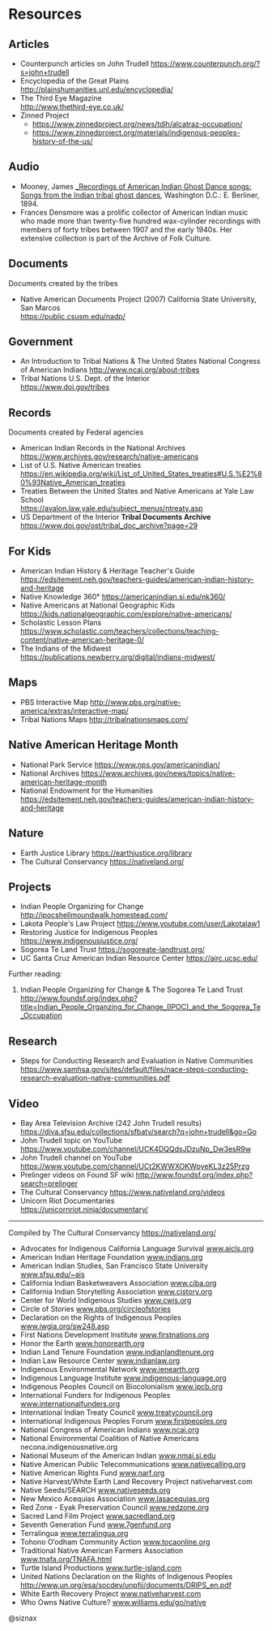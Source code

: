 Resources
=========

Articles
--------

* Counterpunch articles on John Trudell
  https://www.counterpunch.org/?s=john+trudell
* Encyclopedia of the Great Plains
  http://plainshumanities.unl.edu/encyclopedia/
* The Third Eye Magazine    
  http://www.thethird-eye.co.uk/
* Zinned Project
    * https://www.zinnedproject.org/news/tdih/alcatraz-occupation/
    * https://www.zinnedproject.org/materials/indigenous-peoples-history-of-the-us/

Audio
-----

* Mooney, James [_Recordings of American Indian Ghost Dance songs:
  Songs from the Indian tribal ghost
  dances](https://www.loc.gov/item/2014655251/), Washington D.C.:
  E. Berliner, 1894. 
* Frances Densmore was a prolific collector of American Indian music
  who made more than twenty-five hundred wax-cylinder recordings with
  members of forty tribes between 1907 and the early 1940s. Her
  extensive collection is part of the Archive of Folk Culture.


Documents
---------

Documents created by the tribes

* Native American Documents Project (2007)
  California State University, San Marcos  
  https://public.csusm.edu/nadp/

Government
----------

* An Introduction to Tribal Nations & The United States
  National Congress of American Indians
  http://www.ncai.org/about-tribes
* Tribal Nations
  U.S. Dept. of the Interior    
  https://www.doi.gov/tribes

Records
-------

Documents created by Federal agencies

* American Indian Records in the National Archives
  https://www.archives.gov/research/native-americans
* List of U.S. Native American treaties    
  https://en.wikipedia.org/wiki/List_of_United_States_treaties#U.S.%E2%80%93Native_American_treaties
* Treaties Between the United States and Native Americans at Yale Law School    
  https://avalon.law.yale.edu/subject_menus/ntreaty.asp
* US Department of the Interior **Tribal Documents Archive**
  https://www.doi.gov/ost/tribal_doc_archive?page=29

For Kids
--------

* American Indian History & Heritage Teacher's Guide
  https://edsitement.neh.gov/teachers-guides/american-indian-history-and-heritage
* Native Knowledge 360° 
  https://americanindian.si.edu/nk360/
* Native Americans at National Geographic Kids
  https://kids.nationalgeographic.com/explore/native-americans/
* Scholastic Lesson Plans
  https://www.scholastic.com/teachers/collections/teaching-content/native-american-heritage-0/
* The Indians of the Midwest
  https://publications.newberry.org/digital/indians-midwest/

Maps
----

* PBS Interactive Map
  http://www.pbs.org/native-america/extras/interactive-map/
* Tribal Nations Maps
  http://tribalnationsmaps.com/

Native American Heritage Month
------------------------------

* National Park Service 
  https://www.nps.gov/americanindian/
* National Archives
  https://www.archives.gov/news/topics/native-american-heritage-month
* National Endowment for the Humanities
  https://edsitement.neh.gov/teachers-guides/american-indian-history-and-heritage

Nature
------

* Earth Justice Library
  https://earthjustice.org/library
* The Cultural Conservancy
  https://nativeland.org/  

Projects
--------

* Indian People Organizing for Change
  http://ipocshellmoundwalk.homestead.com/
* Lakota People's Law Project
  https://www.youtube.com/user/Lakotalaw1
* Restoring Justice for Indigenous Peoples
  https://www.indigenousjustice.org/
* Sogorea Te Land Trust
  https://sogoreate-landtrust.org/  
* UC Santa Cruz American Indian Resource Center
  https://airc.ucsc.edu/

Further reading:

1. Indian People Organizing for Change & The Sogorea Te Land Trust    
   http://www.foundsf.org/index.php?title=Indian_People_Organzing_for_Change_(IPOC)_and_the_Sogorea_Te_Occupation



Research
--------

* Steps for Conducting Research and Evaluation in Native Communities
  https://www.samhsa.gov/sites/default/files/nace-steps-conducting-research-evaluation-native-communities.pdf

Video
-----

* Bay Area Television Archive (242 John Trudell results)
  https://diva.sfsu.edu/collections/sfbatv/search?q=john+trudell&go=Go
* John Trudell topic on YouTube    
  https://www.youtube.com/channel/UCK4DQQdsJDzuNp_Dw3esR9w
* John Trudell channel on YouTube    
  https://www.youtube.com/channel/UCt2KWWXOKWpyeKL3z25Przg
* Prelinger videos on Found SF wiki
  http://www.foundsf.org/index.php?search=prelinger
* The Cultural Conservancy
  https://www.nativeland.org/videos
* Unicorn Riot Documentaries    
  https://unicornriot.ninja/documentary/

----

Compiled by The Cultural Conservancy https://nativeland.org/

* Advocates for Indigenous California Language Survival  www.aicls.org
* American Indian Heritage Foundation  www.indians.org
* American Indian Studies, San Francisco State University  www.sfsu.edu/~ais
* California Indian Basketweavers Association  www.ciba.org
* California Indian Storytelling Association  www.cistory.org
* Center for World Indigenous Studies  www.cwis.org
* Circle of Stories  www.pbs.org/circleofstories
* Declaration on the Rights of Indigenous Peoples  www.iwgia.org/sw248.asp
* First Nations Development Institute  www.firstnations.org
* Honor the Earth  www.honorearth.org
* Indian Land Tenure Foundation  www.indianlandtenure.org
* Indian Law Resource Center  www.indianlaw.org
* Indigenous Environmental Network  www.ienearth.org
* Indigenous Language Institute  www.indigenous-language.org
* Indigenous Peoples Council on Biocolonialism  www.ipcb.org
* International Funders for Indigenous Peoples  www.internationalfunders.org
* International Indian Treaty Council  www.treatycouncil.org
* International Indigenous Peoples Forum  www.firstpeoples.org
* National Congress of American Indians  www.ncai.org
* National Environmental Coalition of Native Americans  necona.indigenousnative.org
* National Museum of the American Indian  www.nmai.si.edu
* Native American Public Telecommunications  www.nativecalling.org
* Native American Rights Fund  www.narf.org
* Native Harvest/White Earth Land Recovery Project  nativeharvest.com
* Native Seeds/SEARCH  www.nativeseeds.org
* New Mexico Acequias Association  www.lasacequias.org
* Red Zone - Eyak Preservation Council  www.redzone.org
* Sacred Land Film Project  www.sacredland.org
* Seventh Generation Fund  www.7genfund.org
* Terralingua  www.terralingua.org
* Tohono O’odham Community Action  www.tocaonline.org
* Traditional Native American Farmers Association  www.tnafa.org/TNAFA.html
* Turtle Island Productions  www.turtle-island.com
* United Nations Declaration on the Rights of Indigenous Peoples  http://www.un.org/esa/socdev/unpfii/documents/DRIPS_en.pdf
* White Earth Recovery Project www.nativeharvest.com
* Who Owns Native Culture?  www.williams.edu/go/native


@siznax
